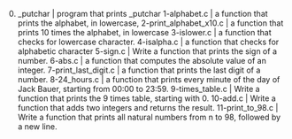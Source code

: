0. _putchar | program that prints _putchar
1-alphabet.c |  a function that prints the alphabet, in lowercase,
2-print_alphabet_x10.c |  a function that prints 10 times the alphabet, in lowercase
3-islower.c | a function that checks for lowercase character.
4-isalpha.c |  a function that checks for alphabetic character
5-sign.c | Write a function that prints the sign of a number.
6-abs.c |  a function that computes the absolute value of an integer.
7-print_last_digit.c | a function that prints the last digit of a number.
8-24_hours.c |  a function that prints every minute of the day of Jack Bauer, starting from 00:00 to 23:59.
9-times_table.c | Write a function that prints the 9 times table, starting with 0.
10-add.c | Write a function that adds two integers and returns the result.
11-print_to_98.c | Write a function that prints all natural numbers from n to 98, followed by a new line.
